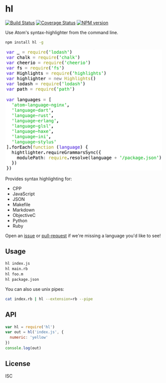 # hl

[![Build Status](https://travis-ci.org/bcoe/hl.svg)](https://travis-ci.org/bcoe/hl)
[![Coverage Status](https://coveralls.io/repos/bcoe/hl/badge.svg?branch=master)](https://coveralls.io/r/bcoe/hl?branch=master)
[![NPM version](https://img.shields.io/npm/v/hl.svg)](https://www.npmjs.com/package/hl)

Use Atom's syntax-highlighter from the command line.

```sh
npm install hl -g
```

<img width="500" src="screen.png">

Provides syntax highlighting for:

* CPP
* JavaScript
* JSON
* Makefile
* Markdown
* ObjectiveC
* Python
* Ruby

Open an [issue](https://github.com/bcoe/hl/issues/new) or [pull-request](https://github.com/bcoe/hl/compare) if we're missing a language you'd like to see!

## Usage

```sh
hl index.js
hl main.rb
hl foo.m
hl package.json
```

You can also use unix pipes:

```sh
cat index.rb | hl --extension=rb --pipe
```

## API

```js
var hl = require('hl')
var out = hl('index.js', {
  numeric: 'yellow'
})
console.log(out)
```

## License

ISC
